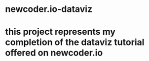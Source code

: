 # newcoder.io-dataviz
# this project represents my completion of the dataviz tutorial offered on newcoder.io

